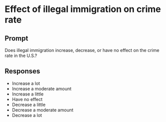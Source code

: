 # Effect of illegal immigration on crime rate

## Prompt
Does illegal immigration increase, decrease, or have no effect
on the crime rate in the U.S.?

## Responses
- Increase a lot
- Increase a moderate amount
- Increase a little
- Have no effect
- Decrease a little
- Decrease a moderate amount
- Decrease a lot
